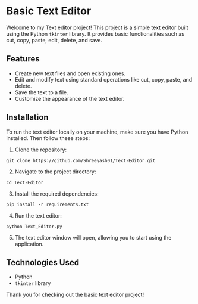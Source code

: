 # Basic Text Editor

Welcome to my Text editor project! This project is a simple text editor built using the Python `tkinter` library. It provides basic functionalities such as cut, copy, paste, edit, delete, and save.

## Features

- Create new text files and open existing ones.
- Edit and modify text using standard operations like cut, copy, paste, and delete.
- Save the text to a file.
- Customize the appearance of the text editor.

## Installation

To run the text editor locally on your machine, make sure you have Python installed. Then follow these steps:

1. Clone the repository:

```
git clone https://github.com/Shreeyash01/Text-Editor.git
```

2. Navigate to the project directory:

```
cd Text-Editor
```

3. Install the required dependencies:

```
pip install -r requirements.txt
```

4. Run the text editor:

```
python Text_Editor.py
```

5. The text editor window will open, allowing you to start using the application.

## Technologies Used

- Python
- `tkinter` library

Thank you for checking out the basic text editor project!

